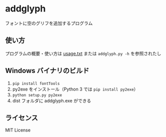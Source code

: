 # addglyph

フォントに空のグリフを追加するプログラム


## 使い方

プログラムの概要・使い方は [usage.txt](usage.txt) または `addglyph.py -h` を参照されたし


## Windows バイナリのビルド

1. `pip install fontTools`
2. py2exe をインストール（Python 3 では `pip install py2exe`）
3. `python setup.py py2exe`
4. dist フォルダに addglyph.exe ができる


## ライセンス

MIT License
